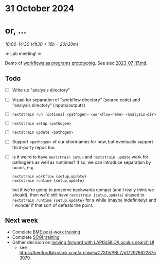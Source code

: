 # 31 October 2024
# or, …

_10:00–14:30 (4h30 + 16h = 20h30m)_

⇒ Lab meeting! ⇐

Demo of [workflows as programs prototyping](2023-10-23.md).
See also [2023-07-17.md](2023-07-17.md).

## Todo

- [ ] Write up "analysis directory"
- [ ] Visual for separation of "workflow directory" (source code) and "analysis directory" (inputs/outputs)
- [ ] `nextstrain run [options] <pathogen> <workflow-name> <analysis-dir>`
- [ ] `nextstrain setup <pathogen>`
- [ ] `nextstrain update <pathogen>`
- [ ] Support `<pathogen>` of our shortnames for now, but eventually support
  third-party repos too.

- [ ] Is it weird to have `nextstrain setup` and `nextstrain update` work for
  pathogens as well as runtimes?  If so, we can introduce separation by nouns,
  e.g.

      nextstrain workflow {setup,update}
      nextstrain runtime {setup,update}

  but if we're going to preserve backwards compat (and I really think we
  should), then we'd still have `nextstrain {setup,update}` aliased to
  `nextstrain runtime {setup,update}` for a while (maybe indefinitely) and I
  wonder if that sort of defeats the point.


## Next week

- Complete [BME post-work training](https://fredhutch.csod.com/ui/lms-learning-details/app/course/ac23e22d-0445-4123-bd10-66db92646c11)
- Complete [SOGI training](https://fredhutch.csod.com/ui/lms-learning-details/app/course/13b01982-4e88-44e0-b275-8e86734ff89d)
- Gather decision on [moving forward with LAPIS/SILO/Loculus search UI](https://github.com/nextstrain/private/issues/143)
    - see <https://bedfordlab.slack.com/archives/C7SDVPBLZ/p1729796226753979>
